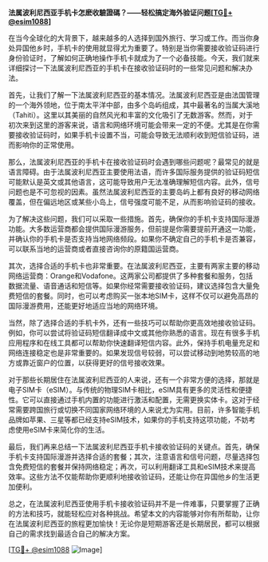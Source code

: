 **法属波利尼西亚手机卡怎麽收驗證碼？——轻松搞定海外验证问题[[TG💪+ @esim1088](https://t.me/s/esim1088)]**

在当今全球化的大背景下，越来越多的人选择到国外旅行、学习或工作。而当你身处异国他乡时，手机卡的使用就显得尤为重要了。特别是当你需要接收验证码进行身份验证时，了解如何正确地操作手机卡就成为了一个必备技能。今天，我们就来详细探讨一下法属波利尼西亚的手机卡在接收验证码时的一些常见问题和解决办法。

首先，让我们了解一下法属波利尼西亚的基本情况。法属波利尼西亚是由法国管理的一个海外领地，位于南太平洋中部，由多个岛屿组成，其中最著名的当属大溪地（Tahiti）。这里以其美丽的自然风光和丰富的文化吸引了无数游客。然而，对于初次来到这里的游客来说，语言和网络环境可能会带来一定的不便。尤其是在你需要接收验证码时，如果手机卡设置不当，可能会导致无法顺利收到短信验证码，进而影响你的正常使用。

那么，法属波利尼西亚的手机卡在接收验证码时会遇到哪些问题呢？最常见的就是语言障碍。由于法属波利尼西亚主要使用法语，而许多国际服务提供的验证码短信可能默认是英文或其他语言，这可能导致用户无法准确理解短信内容。此外，信号问题也是不可忽视的因素。虽然法属波利尼西亚的主要岛屿上都有良好的移动网络覆盖，但在偏远地区或某些小岛上，信号强度可能不足，从而影响验证码的接收。

为了解决这些问题，我们可以采取一些措施。首先，确保你的手机卡支持国际漫游功能。大多数运营商都会提供国际漫游服务，但前提是你需要提前开通这一功能，并确认你的手机卡是否支持当地网络频段。如果你不确定自己的手机卡是否兼容，可以联系当地的运营商或者直接咨询你的原籍国运营商。

其次，选择合适的手机卡也非常重要。在法属波利尼西亚，主要有两家主要的移动网络运营商：Orange和Vodafone。这两家公司都提供了多种套餐和服务，包括数据流量、语音通话和短信等。如果你经常需要接收验证码，建议选择包含大量免费短信的套餐。同时，也可以考虑购买一张本地SIM卡，这样不仅可以避免高昂的国际漫游费用，还能更好地适应当地的网络环境。

当然，除了选择合适的手机卡外，还有一些技巧可以帮助你更高效地接收验证码。例如，你可以尝试将验证码短信翻译成中文或其他你熟悉的语言。现在有很多手机应用程序和在线工具都可以帮助你快速翻译短信内容。此外，保持手机电量充足和网络连接稳定也是非常重要的。如果发现信号较弱，可以尝试移动到地势较高的地方或靠近窗户的位置，以获得更好的信号接收效果。

对于那些长期居住在法属波利尼西亚的人来说，还有一个非常方便的选择，那就是电子SIM卡（eSIM）。与传统的物理SIM卡相比，eSIM具有更多的灵活性和便捷性。它可以直接通过手机内置的功能进行激活和配置，无需更换实体卡。这对于经常需要跨国旅行或切换不同国家网络环境的人来说尤为实用。目前，许多智能手机品牌如苹果、三星等都已经支持eSIM技术，如果你的手机支持这项功能，不妨考虑使用eSIM卡来简化你的生活。

最后，我们再来总结一下法属波利尼西亚手机卡接收验证码的关键点。首先，确保手机卡支持国际漫游并选择合适的套餐；其次，注意语言和信号问题，尽量选择包含免费短信的套餐并保持网络稳定；再次，可以利用翻译工具和eSIM技术来提高效率。这些方法不仅能帮助你更顺利地接收验证码，还能让你在异国他乡的生活更加便利。

总之，在法属波利尼西亚使用手机卡接收验证码并不是一件难事，只要掌握了正确的方法和技巧，就能轻松应对各种挑战。希望本文的内容能够对你有所帮助，让你在法属波利尼西亚的旅程更加愉快！无论你是短期游客还是长期居民，都可以根据自己的需求找到最适合自己的解决方案。

[[TG💪+ @esim1088](https://t.me/s/esim1088) ![Image](https://i.postimg.cc/4NQfJmqS/Snipaste-2025-05-13-00-14-12.png)]
